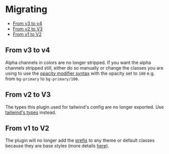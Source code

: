 # Migrating <!-- omit in toc -->

- [From v3 to v4](#from-v3-to-v4)
- [From v2 to V3](#from-v2-to-v3)
- [From v1 to V2](#from-v1-to-v2)

## From v3 to v4

Alpha channels in colors are no longer stripped. If you want the alpha channels stripped still, either do so manually or change the classes you are using to use the [opacity modifier syntax](https://tailwindcss.com/docs/upgrade-guide#new-opacity-modifier-syntax) with the opacity set to `100` e.g. from `bg-primary` to `bg-primary/100`.

## From v2 to V3

The types this plugin used for tailwind's config are no longer exported. Use [tailwind's types](https://tailwindcss.com/docs/configuration#type-script-types) instead.

## From v1 to V2

The plugin will no longer add the [prefix](https://tailwindcss.com/docs/plugins#prefix-and-important-1) to any theme or default classes because they are base styles (more details [here](https://tailwindcss.com/docs/plugins#adding-base-styles)).
